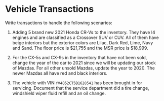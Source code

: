 # Vehicle Transactions

Write transactions to handle the following scenarios:

1. Adding 5 brand new 2021 Honda CR-Vs to the inventory. They have I4 engines and are classified as a Crossover SUV or CUV. All of them have beige interiors but the exterior colors are Lilac, Dark Red, Lime, Navy and Sand. The floor price is $21,755 and the MSR price is $18,999.  

1. For the CX-5s and CX-9s in the inventory that have not been sold, change the year of the car to 2021 since we will be updating our stock of Mazdas. For all other unsold Mazdas, update the year to 2020. The newer Mazdas all have red and black interiors.

1. The vehicle with VIN `YV4852CT5B1628541` has been brought in for servicing. Document that the service department did a tire change, windshield wiper fluid refill and an oil change.
